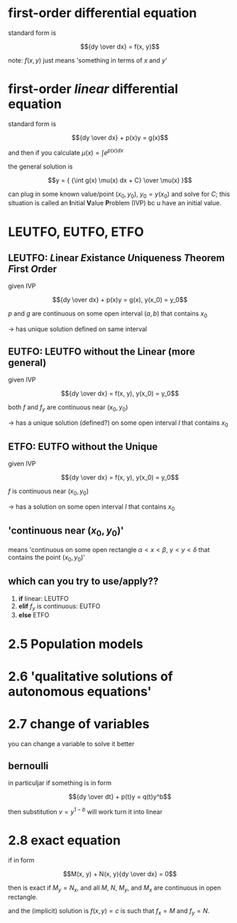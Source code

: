 <link rel=stylesheet href=../style.css>

# first-order differential equation

standard form is

$${dy \over dx} = f(x, y)$$

note: $f(x, y)$ just means 'something in terms of $x$ and $y$'

# first-order *linear* differential equation

standard form is

$${dy \over dx} + p(x)y = g(x)$$

and then if you calculate $\mu(x) = \int e^{p(x)dx}$

the general solution is

$$y = {
    {\int g(x) \mu(x) dx + C} \over \mu(x)
}$$

can plug in some known value/point $(x_0, y_0)$, $y_0 = y(x_0)$ and solve for $C$; this situation is called an **I**nitial **V**alue **P**roblem (IVP) bc u have an initial value.

# LEUTFO, EUTFO, ETFO

## LEUTFO: *L*inear *E*xistance *U*niqueness *T*heorem *F*irst *O*rder

given IVP

$${dy \over dx} + p(x)y = g(x), y(x_0) = y_0$$

$p$ and $g$ are continuous on some open interval $(a, b)$ that contains $x_0$

$\rightarrow$ has unique solution defined on same interval

## EUTFO: LEUTFO without the Linear (more general)

given IVP

$${dy \over dx} = f(x, y), y(x_0) = y_0$$

both $f$ and $f_y$ are continuous near $(x_0, y_0)$

$\rightarrow$ has a unique solution (defined?) on some open interval $I$ that contains $x_0$

## ETFO: EUTFO without the Unique

given IVP

$${dy \over dx} = f(x, y), y(x_0) = y_0$$

$f$ is continuous near $(x_0, y_0)$

$\rightarrow$ has a solution on some open interval $I$ that contains $x_0$

## 'continuous near $(x_0, y_0)$'

means 'continuous on some open rectangle $\alpha < x < \beta$, $\gamma < y < \delta$ that contains the point $(x_0, y_0)$'

## which can you try to use/apply??

1. **if** linear: LEUTFO
2. **elif** $f_y$ is continuous: EUTFO
3. **else** ETFO

# 2.5 Population models

# 2.6 'qualitative solutions of autonomous equations'

# 2.7 change of variables
you can change a variable to solve it better

## bernoulli

in particuljar if something is in form

$${dy \over dt} + p(t)y = q(t)y^b$$

then substitution $v=y^{1-b}$ will work turn it into linear

# 2.8 exact equation
if in form

$$M(x, y) + N(x, y){dy \over dx} = 0$$

then is exact if $M_y = N_x$, and all $M$, $N$, $M_y$, and $M_x$ are continuous in open rectangle.

and the (implicit) solution is $f(x, y) = c$ is such that $f_x = M$ and $f_y = N$.